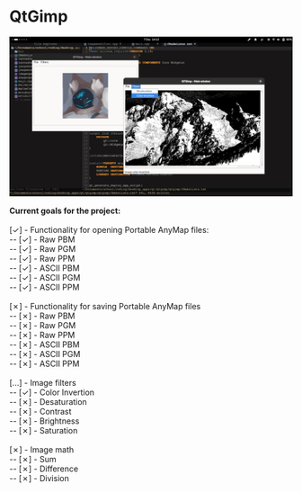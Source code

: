 # QtGimp

![Preview](https://github.com/wypchlo/qtgimp/blob/main/preview/qtgimp.png)


**Current goals for the project:** <br>
<br>
[✓] - Functionality for opening Portable AnyMap files: <br>
-- [✓] - Raw PBM <br>
-- [✓] - Raw PGM <br>
-- [✓] - Raw PPM <br> 
-- [✓] - ASCII PBM <br>
-- [✓] - ASCII PGM <br>
-- [✓] - ASCII PPM <br>
<br>
[✗] - Functionality for saving Portable AnyMap files <br>
-- [✗] - Raw PBM <br>
-- [✗] - Raw PGM <br>
-- [✗] - Raw PPM <br>
-- [✗] - ASCII PBM <br>
-- [✗] - ASCII PGM <br>
-- [✗] - ASCII PPM <br>
<br>
[...] - Image filters <br>
-- [✓] - Color Invertion <br>
-- [✗] - Desaturation <br>
-- [✗] - Contrast <br>
-- [✗] - Brightness <br>
-- [✗] - Saturation <br>
 <br>
[✗] - Image math <br>
-- [✗] - Sum <br>
-- [✗] - Difference <br>
-- [✗] - Division <br>
